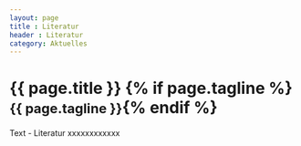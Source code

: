 ```yaml
---
layout: page
title : Literatur
header : Literatur
category: Aktuelles
---
```


<div class="page-header">
  <h1>{{ page.title }} {% if page.tagline %} <small>{{ page.tagline }}</small>{% endif %}</h1>
</div>

Text - Literatur xxxxxxxxxxxx
